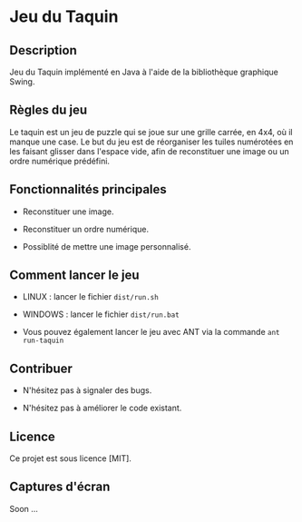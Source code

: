 # Jeu du Taquin

## Description
Jeu du Taquin implémenté en Java à l'aide de la bibliothèque graphique Swing.

## Règles du jeu
Le taquin est un jeu de puzzle qui se joue sur une grille carrée, en 4x4, où il manque une case. 
Le but du jeu est de réorganiser les tuiles numérotées en les faisant glisser dans l'espace vide, afin de reconstituer une image ou un ordre numérique prédéfini.

## Fonctionnalités principales

+ Reconstituer une image.

+ Reconstituer un ordre numérique.

+ Possiblité de mettre une image personnalisé.

## Comment lancer le jeu

+ LINUX : lancer le fichier `dist/run.sh`

+ WINDOWS : lancer le fichier `dist/run.bat`

+ Vous pouvez également lancer le jeu avec ANT via la commande `ant run-taquin`

## Contribuer

+ N'hésitez pas à signaler des bugs.

+ N'hésitez pas à améliorer le code existant.


## Licence

Ce projet est sous licence [MIT].

## Captures d'écran

Soon ...
